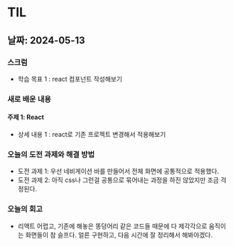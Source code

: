 # TIL

## 날짜: 2024-05-13

### 스크럼
- 학습 목표 1 : react 컴포넌트 작성해보기

### 새로 배운 내용
#### 주제 1: React
- 상세 내용 1 : react로 기존 프로젝트 변경해서 적용해보기

### 오늘의 도전 과제와 해결 방법
- 도전 과제 1: 우선 네비게이션 바를 만들어서 전체 화면에 공통적으로 적용했다. 
- 도전 과제 2: 아직 css나 그런걸 공통으로 묶어내는 과정을 하진 않았지만 조금 걱정된다.

### 오늘의 회고
- 리액트 어렵고, 기존에 해놓은 똥덩어리 같은 코드들 때문에 다 제각각으로 움직이는 화면들이 참 슬프다. 얼른 구현하고, 다음 시간에 잘 정리해서 해봐야겠다.

